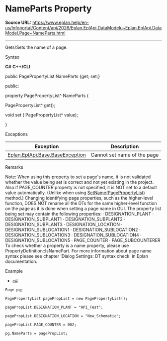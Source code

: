# NameParts Property

**Source URL:** https://www.eplan.help/en-us/Infoportal/Content/api/2026/Eplan.EplApi.DataModelu~Eplan.EplApi.DataModel.Page~NameParts.html

---

Gets/Sets the name of a page.

Syntax

**C#**
**C++/CLI**


public PagePropertyList NameParts {get; set;}

public:

property PagePropertyList^ NameParts {

   PagePropertyList^ get();

   void set (    PagePropertyList^ value);

}


Exceptions

| Exception | Description |
| --- | --- |
| [Eplan.EplApi.Base.BaseException](Eplan.EplApi.Baseu~Eplan.EplApi.Base.BaseException.html) | Cannot set name of the page |

Remarks

Note: When using this property to set a page's name, it is not validated whether the value being set is correct and not yet existing in the project. Also if PAGE\_COUNTER property is not specified, it is NOT set to a default value automatically. (Unlike when using [SetName(PagePropertyList)](Eplan.EplApi.DataModelu~Eplan.EplApi.DataModel.Page~SetName(PagePropertyList).html) method.) Changing identifying page properties, such as the higher-level function, DOES NOT rename all the DTs for the same higher-level function on the page as it is done when setting a page name in GUI. The property list being set may contain the following properties: · DESIGNATION\_PLANT · DESIGNATION\_SUBPLANT1 · DESIGNATION\_SUBPLANT2 · DESIGNATION\_SUBPLANT3 · DESIGNATION\_LOCATION · DESIGNATION\_SUBLOCATION1 · DESIGNATION\_SUBLOCATION2 · DESIGNATION\_SUBLOCATION3 · DESIGNATION\_SUBLOCATION4 · DESIGNATION\_SUBLOCATION5 · PAGE\_COUNTER · PAGE\_SUBCOUNTERER To check whether a property is a name property, please use PropertyDefinition::IsNamePart. For more information about page name syntax please see chapter 'Dialog Settings: DT syntax check' in Eplan documentation.

Example

- [c#](#i-tab-content-f9ca1542-061c-4a8a-a9ed-f4f3e20833f2)

```
Page pg;

PagePropertyList pagePropList = new PagePropertyList();

pagePropList.DESIGNATION_PLANT = "API_Test";

pagePropList.DESIGNATION_LOCATION = "New_Schematic";

pagePropList.PAGE_COUNTER = 002;

pg.NameParts = pagePropList;
```
